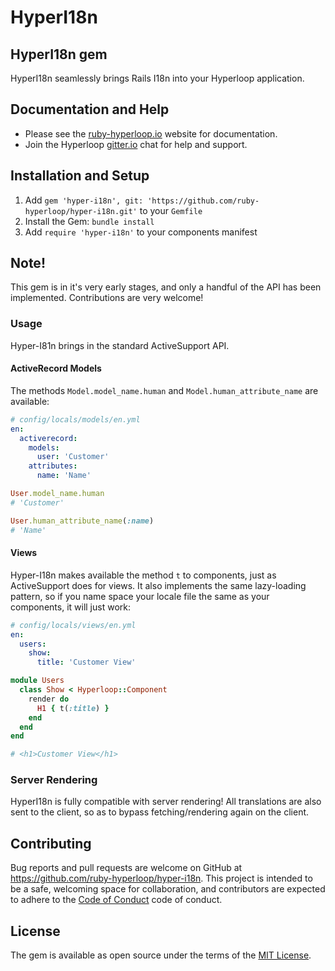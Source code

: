 #  HyperI18n


## HyperI18n gem

HyperI18n seamlessly brings Rails I18n into your Hyperloop application.


## Documentation and Help

+ Please see the [ruby-hyperloop.io](http://ruby-hyperloop.io/) website for documentation.
+ Join the Hyperloop [gitter.io](https://gitter.im/ruby-hyperloop/chat) chat for help and support.


## Installation and Setup

1. Add `gem 'hyper-i18n', git: 'https://github.com/ruby-hyperloop/hyper-i18n.git'` to your `Gemfile`
2. Install the Gem: `bundle install`
3. Add `require 'hyper-i18n'` to your components manifest


## Note!

This gem is in it's very early stages, and only a handful of the API has been implemented.
Contributions are very welcome!

### Usage

Hyper-I81n brings in the standard ActiveSupport API.


#### ActiveRecord Models

The methods `Model.model_name.human` and `Model.human_attribute_name` are available:

```yaml
# config/locals/models/en.yml
en:
  activerecord:
    models:
      user: 'Customer'
    attributes:
      name: 'Name'
```
```ruby
User.model_name.human
# 'Customer'

User.human_attribute_name(:name)
# 'Name'
```

#### Views

Hyper-I18n makes available the method `t` to components, just as ActiveSupport does for views.
It also implements the same lazy-loading pattern,
so if you name space your locale file the same as your components, it will just work:

```yaml
# config/locals/views/en.yml
en:
  users:
    show:
      title: 'Customer View'
```
```ruby
module Users
  class Show < Hyperloop::Component
    render do
      H1 { t(:title) }
    end
  end
end

# <h1>Customer View</h1>
```

### Server Rendering

HyperI18n is fully compatible with server rendering!
All translations are also sent to the client, so as to bypass fetching/rendering again on the client.

## Contributing

Bug reports and pull requests are welcome on GitHub at https://github.com/ruby-hyperloop/hyper-i18n.
This project is intended to be a safe, welcoming space for collaboration,
and contributors are expected to adhere to the [Code of Conduct](https://github.com/ruby-hyperloop/hyper-operation/blob/master/CODE_OF_CONDUCT.md) code of conduct.

## License

The gem is available as open source under the terms of the [MIT License](http://opensource.org/licenses/MIT).
